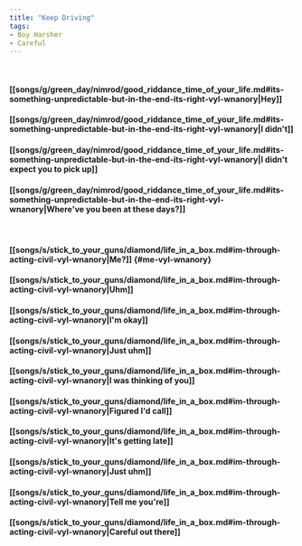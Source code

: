 ```yaml
---
title: "Keep Driving"
tags:
- Boy Harsher
- Careful
---
```

&nbsp;
#### [[songs/g/green_day/nimrod/good_riddance_time_of_your_life.md#its-something-unpredictable-but-in-the-end-its-right-vyl-wnanory|Hey]]
#### [[songs/g/green_day/nimrod/good_riddance_time_of_your_life.md#its-something-unpredictable-but-in-the-end-its-right-vyl-wnanory|I didn't]]
#### [[songs/g/green_day/nimrod/good_riddance_time_of_your_life.md#its-something-unpredictable-but-in-the-end-its-right-vyl-wnanory|I didn't expect you to pick up]]
#### [[songs/g/green_day/nimrod/good_riddance_time_of_your_life.md#its-something-unpredictable-but-in-the-end-its-right-vyl-wnanory|Where've you been at these days?]]
&nbsp;
#### [[songs/s/stick_to_your_guns/diamond/life_in_a_box.md#im-through-acting-civil-vyl-wnanory|Me?]] {#me-vyl-wnanory}
#### [[songs/s/stick_to_your_guns/diamond/life_in_a_box.md#im-through-acting-civil-vyl-wnanory|Uhm]]
#### [[songs/s/stick_to_your_guns/diamond/life_in_a_box.md#im-through-acting-civil-vyl-wnanory|I'm okay]]
#### [[songs/s/stick_to_your_guns/diamond/life_in_a_box.md#im-through-acting-civil-vyl-wnanory|Just uhm]]
#### [[songs/s/stick_to_your_guns/diamond/life_in_a_box.md#im-through-acting-civil-vyl-wnanory|I was thinking of you]]
#### [[songs/s/stick_to_your_guns/diamond/life_in_a_box.md#im-through-acting-civil-vyl-wnanory|Figured I'd call]]
#### [[songs/s/stick_to_your_guns/diamond/life_in_a_box.md#im-through-acting-civil-vyl-wnanory|It's getting late]]
#### [[songs/s/stick_to_your_guns/diamond/life_in_a_box.md#im-through-acting-civil-vyl-wnanory|Just uhm]]
#### [[songs/s/stick_to_your_guns/diamond/life_in_a_box.md#im-through-acting-civil-vyl-wnanory|Tell me you're]]
#### [[songs/s/stick_to_your_guns/diamond/life_in_a_box.md#im-through-acting-civil-vyl-wnanory|Careful out there]]

